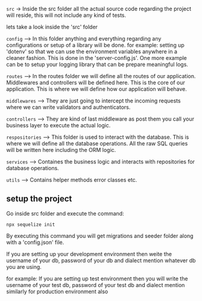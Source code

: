 

`src` -> Inside the src folder all the actual source code regarding the project will reside, this will not include any kind of tests.

lets take a look inside the 'src' folder

`config` --> In this folder anything and everything regarding any configurations or setup of a library will be done. for example: setting up 'dotenv' so that we can use the environment variables anywhere in a cleaner fashion. This is done in the 'server-config.js'. One more example can be to setup your logging library that can be prepare meaningful logs.

`routes` --> In the routes folder we will define all the routes of our application. Middlewares and controllers will be defined here. This is the core of our application. This is where we will define how our application will behave.

`middlewares` --> They are just going to intercept the incoming requests where we can write validators and authenticators.

`controllers` --> They are kind of last middleware as post them you call your business layer to execute the actual logic. 

`respositories` --> This folder is used to interact with the database. This is where we will define all the database operations. All the raw SQL queries will be written here including the ORM logic.

`services` --> Containes the business logic and interacts with repositories for database operations.

`utils` --> Contains helper methods error classes etc.

## setup the project

Go inside src folder and execute the command:
```
npx sequelize init

```

By executing this command you will get migrations and seeder folder along with a 'config.json' file. 

If you are setting up your development environment then weite the username of your db, password of your db and dialect mention whatever db you are using.

for example: If you are setting up test environment then you will write the username of your test db, password of your test db and dialect mention similarly for production environment also